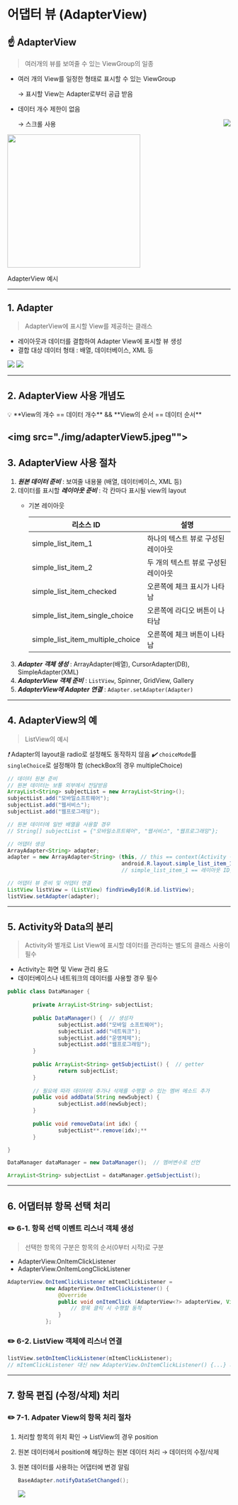 # 어댑터 뷰 (AdapterView)

## ☝️ AdapterView

> 여러개의 뷰를 보여줄 수 있는 ViewGroup의 일종
> 
- 여러 개의 View를 일정한 형태로 표시할 수 있는 ViewGroup
    
    → 표시할 View는 Adapter로부터 공급 받음
    
- 데이터 개수 제한이 없음
    
    → 스크롤 사용
    <img src="./img/adapterView2.jpeg" align="right">
    

<img src="./img/adapterView1.jpg" width="300">

AdapterView 예시

---

## 1. Adapter

> AdapterView에 표시할 View를 제공하는 클래스
> 
- 레이아웃과 데이터를 결합하여 Adapter View에 표시할 뷰 생성
- 결합 대상 데이터 형태 : 배열, 데이터베이스, XML 등

<img src="./img/adapterView3.jpeg">
<img src="./img/adapterView4.jpeg">

---

## 2. AdapterView 사용 개념도

<aside>
💡 **View의 개수 == 데이터 개수** && **View의 순서 == 데이터 순서**

</aside>

<img src="./img/adapterView5.jpeg"">
---

## 3. AdapterView 사용 절차

1. ***원본 데이터 준비*** : 보여줄 내용물 (배열, 데이터베이스, XML 등)
2. 데이터를 표시할 ***레이아웃 준비*** : 각 칸마다 표시될 view의 layout 
    - 기본 레이아웃
        
        
        | 리소스 ID | 설명 |
        | --- | --- |
        | simple_list_item_1 | 하나의 텍스트 뷰로 구성된 레이아웃 |
        | simple_list_item_2 | 두 개의 텍스트 뷰로 구성된 레이아웃 |
        | simple_list_item_checked | 오른쪽에 체크 표시가 나타남 |
        | simple_list_item_single_choice | 오른쪽에 라디오 버튼이 나타남 |
        | simple_list_item_multiple_choice | 오른쪽에 체크 버튼이 나타남 |
3. ***Adapter 객체 생성*** : ArrayAdapter(배열), CursorAdapter(DB), SimpleAdapter(XML)
4. ***AdapterView 객체 준비*** : `ListView`, Spinner, GridView, Gallery
5. ***AdapterView에 Adapter 연결*** : `Adapter.setAdapter(Adapter)`

---

## 4. AdapterView의 예

> ListView의 예시
> 

*❗️* Adapter의 layout을 radio로 설정해도 동작하지 않음
*✔️*  `choiceMode`를 `singleChoice`로 설정해야 함 (checkBox의 경우 multipleChoice)

```java
// 데이터 원본 준비
// 원본 데이터는 보통 외부에서 전달받음
ArrayList<String> subjectList = new ArrayList<String>();
subjectList.add("모바일소프트웨어");
subjectList.add("웹서비스");
subjectList.add("웹프로그래밍");

// 원본 데이터에 일반 배열을 사용할 경우
// String[] subjectList = {"모바일소프트웨어", "웹서비스", "웹프로그래밍"};

// 어댑터 생성
ArrayAdapter<String> adapter;
adapter = new ArrayAdapter<String> (this, // this == context(Activity 객체)
									android.R.layout.simple_list_item_1, subjectList);
									// simple_list_item_1 == 레이아웃 ID, subjectList == 원본데이터

// 어댑터 뷰 준비 및 어댑터 연결
ListView listView = (ListView) findViewById(R.id.listView);
listView.setAdapter(adapter);
```

---

## 5. Activity와 Data의 분리

> Activity와 별개로 List View에 표시할 데이터를 관리하는 별도의 클래스 사용이 필수
> 
- Activity는 화면 및 View 관리 용도
- 데이터베이스나 네트워크의 데이터를 사용할 경우 필수

```java
public class DataManager {
	
		private ArrayList<String> subjectList;
	
		public DataManager() {  // 생성자
				subjectList.add("모바일 소프트웨어");
				subjectList.add("네트워크");
				subjectList.add("운영체제");
				subjectList.add("웹프로그래밍");
		}
	
		public ArrayList<String> getSubjectList() {  // getter
				return subjectList;
		}
	
		// 필요에 따라 데이터의 추가나 삭제를 수행할 수 있는 멤버 메소드 추가
		public void addData(String newSubject) {
				subjectList.add(newSubject);
		}
	
		public void removeData(int idx) {
				subjectList**.remove(idx);**
		}

}
```

```java
DataManager dataManager = new DataManager();  // 멤버변수로 선언

ArrayList<String> subjectList = dataManager.getSubjectList();
```

---

## 6. 어댑터뷰 항목 선택 처리

### ✏️ 6-1. 항목 선택 이벤트 리스너 객체 생성

> 선택한 항목의 구분은 항목의 순서(0부터 시작)로 구분
> 
- AdapterView.OnItemClickListener
- AdapterView.OnItemLongClickListener

```java
AdapterView.OnItemClickListener mItemClickListener = 
			new AdapterView.OnItemClickListener() {
				@Override
				public void onItemClick (AdapterView<?> adapterView, View view, int pos, long id) {
					// 항목 클릭 시 수행할 동작
				}
			};
```

### ✏️ 6-2. ListView 객체에 리스너 연결

```java
listView.setOnItemClickListener(mItemClickListener);
// mItemClickListener 대신 new AdapterView.OnItemClickListener() {...} 와도 됨
```

---

## 7. 항목 편집 (수정/삭제) 처리

### ✏️ 7-1. Adpater View의 항목 처리 절차

1. 처리할 항목의 위치 확인 → ListView의 경우 position
2. 원본 데이터에서 position에 해당하는 원본 데이터 처리 → 데이터의 수정/삭제
3. 원본 데이터를 사용하는 어댑터에 변경 알림
    
    ```java
    BaseAdapter.notifyDataSetChanged();
    ```
    
    <img src="./img/adapterView6.jpeg">
